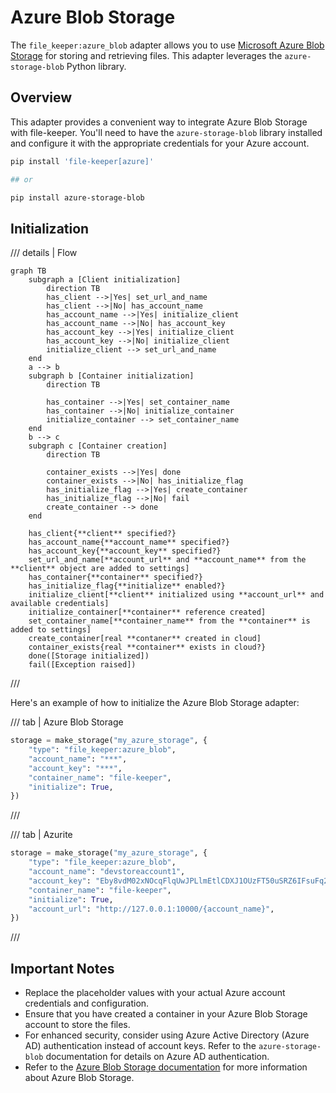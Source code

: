 # Azure Blob Storage

The `file_keeper:azure_blob` adapter allows you to use [Microsoft Azure Blob
Storage](https://azure.microsoft.com/en-us/products/storage/blobs) for storing
and retrieving files. This adapter leverages the `azure-storage-blob` Python
library.

## Overview

This adapter provides a convenient way to integrate Azure Blob Storage with
file-keeper. You'll need to have the `azure-storage-blob` library installed and
configure it with the appropriate credentials for your Azure account.

```sh
pip install 'file-keeper[azure]'

## or

pip install azure-storage-blob
```


## Initialization

/// details | Flow

```mermaid
graph TB
    subgraph a [Client initialization]
        direction TB
        has_client -->|Yes| set_url_and_name
        has_client -->|No| has_account_name
        has_account_name -->|Yes| initialize_client
        has_account_name -->|No| has_account_key
        has_account_key -->|Yes| initialize_client
        has_account_key -->|No| initialize_client
        initialize_client --> set_url_and_name
    end
    a --> b
    subgraph b [Container initialization]
        direction TB

        has_container -->|Yes| set_container_name
        has_container -->|No| initialize_container
        initialize_container --> set_container_name
    end
    b --> c
    subgraph c [Container creation]
        direction TB

        container_exists -->|Yes| done
        container_exists -->|No| has_initialize_flag
        has_initialize_flag -->|Yes| create_container
        has_initialize_flag -->|No| fail
        create_container --> done
    end

    has_client{**client** specified?}
    has_account_name{**account_name** specified?}
    has_account_key{**account_key** specified?}
    set_url_and_name[**account_url** and **account_name** from the **client** object are added to settings]
    has_container{**container** specified?}
    has_initialize_flag{**initialize** enabled?}
    initialize_client[**client** initialized using **account_url** and available credentials]
    initialize_container[**container** reference created]
    set_container_name[**container_name** from the **container** is added to settings]
    create_container[real **contaner** created in cloud]
    container_exists{real **container** exists in cloud?}
    done([Storage initialized])
    fail([Exception raised])
```

///

Here's an example of how to initialize the Azure Blob Storage adapter:



/// tab | Azure Blob Storage

```py
storage = make_storage("my_azure_storage", {
    "type": "file_keeper:azure_blob",
    "account_name": "***",
    "account_key": "***",
    "container_name": "file-keeper",
    "initialize": True,
})

```

///

/// tab | Azurite

```python
storage = make_storage("my_azure_storage", {
    "type": "file_keeper:azure_blob",
    "account_name": "devstoreaccount1",
    "account_key": "Eby8vdM02xNOcqFlqUwJPLlmEtlCDXJ1OUzFT50uSRZ6IFsuFq2UVErCz4I6tq/K1SZFPTOtr/KBHBeksoGMGw==",
    "container_name": "file-keeper",
    "initialize": True,
    "account_url": "http://127.0.0.1:10000/{account_name}",
})

```

///

## Important Notes

*   Replace the placeholder values with your actual Azure account credentials
    and configuration.
*   Ensure that you have created a container in your Azure Blob Storage account
    to store the files.
*   For enhanced security, consider using Azure Active Directory (Azure AD)
    authentication instead of account keys.  Refer to the `azure-storage-blob`
    documentation for details on Azure AD authentication.
*   Refer to the [Azure Blob Storage
    documentation](https://learn.microsoft.com/en-us/azure/storage/blobs/index)
    for more information about Azure Blob Storage.
